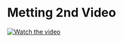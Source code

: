 # Metting 2nd Video

[![Watch the video](https://img.youtube.com/vi/Zo7sg52TWU4/0.jpg)](https://www.youtube.com/watch?v=Zo7sg52TWU4)

